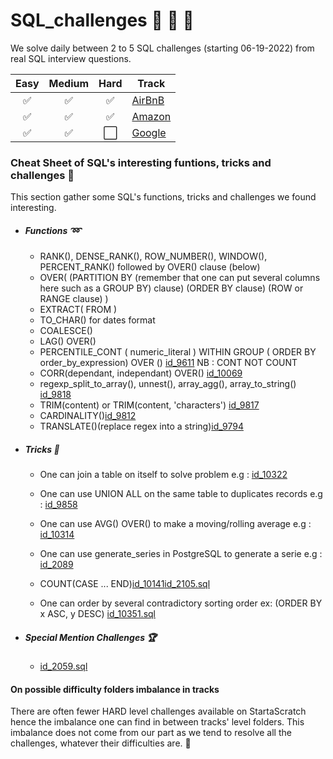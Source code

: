 # SQL_challenges :honey_pot: :honey_pot: :honey_pot: 

We solve daily between 2 to 5 SQL challenges (starting 06-19-2022) from real SQL interview questions.

Easy | Medium | Hard | Track
:---:| :---:|:---:| ---
✅| ✅| ✅| [AirBnB](https://github.com/RKL13/SQL_challenges/tree/main/AirbnbTrack)
✅| ✅| ✅| [Amazon](https://github.com/RKL13/SQL_challenges/tree/main/AmazonTrack)
✅| ✅| ⬜️| [Google](https://github.com/RKL13/SQL_challenges/tree/main/GoogleTrack)



### Cheat Sheet of SQL's interesting funtions, tricks and challenges :wrench:

This section gather some SQL's functions, tricks and challenges we found interesting.

+ ##### Functions :loop:

	+ RANK(), DENSE_RANK(), ROW_NUMBER(), WINDOW(), PERCENT_RANK() followed by OVER() clause (below)
	+ OVER( (PARTITION BY (remember that one can put several columns here such as a GROUP BY) clause) (ORDER BY clause) (ROW or RANGE clause) ) 
	+ EXTRACT( FROM )
	+ TO_CHAR() for dates format
	+ COALESCE()
	+ LAG() OVER()
	+ PERCENTILE_CONT ( numeric_literal ) WITHIN GROUP ( ORDER BY order_by_expression) OVER () [id_9611](https://github.com/RKL13/SQL_challenges/blob/main/GoogleTrack/Dificulty_Medium/id_9611_starred.sql) NB : CONT NOT COUNT
	+ CORR(dependant, independant) OVER() [id_10069](https://github.com/RKL13/SQL_challenges/blob/main/GoogleTrack/Difficulty_Hard/id_10069.sql)
	+ regexp_split_to_array(), unnest(), array_agg(), array_to_string() [id_9818](https://github.com/RKL13/SQL_challenges/blob/main/GoogleTrack/Difficulty_Hard/id_9818.sql)
	+ TRIM(content) or TRIM(content, 'characters') [id_9817](https://github.com/RKL13/SQL_challenges/blob/main/GoogleTrack/Difficulty_Hard/id_9817.sql)
	+ CARDINALITY()[id_9812](https://github.com/RKL13/SQL_challenges/blob/main/GoogleTrack/Difficulty_Hard/id_9812.sql)
	+ TRANSLATE()(replace regex into a string)[id_9794](https://github.com/RKL13/SQL_challenges/blob/main/GoogleTrack/Difficulty_Hard/id_9794.sql)

+ ##### Tricks :stars:

	+ One can join a table on itself to solve problem e.g : [id_10322](https://github.com/RKL13/SQL_challenges/blob/main/AmazonTrack/Dificulty_Medium/id_10322_starred.sql) 

	+ One can use UNION ALL on the same table to duplicates records e.g : [id_9858](https://github.com/RKL13/SQL_challenges/blob/main/AmazonTrack/Dificulty_Medium/id_9858_starred.sql) 

	+ One can use AVG() OVER() to make a moving/rolling average e.g : [id_10314](https://github.com/RKL13/SQL_challenges/blob/main/AmazonTrack/Difficulty_Hard/id_10314_starred.sql)
	
	+ One can use generate_series in PostgreSQL to generate a serie e.g : [id_2089](https://github.com/RKL13/SQL_challenges/blob/main/AmazonTrack/Difficulty_Hard/id_2089.sql)

	+ COUNT(CASE ... END)[id_10141](https://github.com/RKL13/SQL_challenges/blob/main/AmazonTrack/Dificulty_Medium/id_10141_starred.sql)[id_2105.sql](https://github.com/RKL13/SQL_challenges/blob/main/GoogleTrack/Difficulty_Hard/id_2105.sql)

	+ One can order by several contradictory sorting order ex: (ORDER BY x ASC, y DESC) [id_10351.sql](https://github.com/RKL13/SQL_challenges/blob/main/GoogleTrack/Difficulty_Hard/id_10351.sql)

+ ##### Special Mention Challenges :trophy:

	+ [id_2059.sql](https://github.com/RKL13/SQL_challenges/blob/main/AmazonTrack/Difficulty_Hard/id_2059_starred.sql)



#### On possible difficulty folders imbalance in tracks 

There are often fewer HARD level challenges available on StartaScratch hence the imbalance one can find in between tracks' level folders. 
This imbalance does not come from our part as we tend to resolve all the challenges, whatever their difficulties are. :horse_racing: